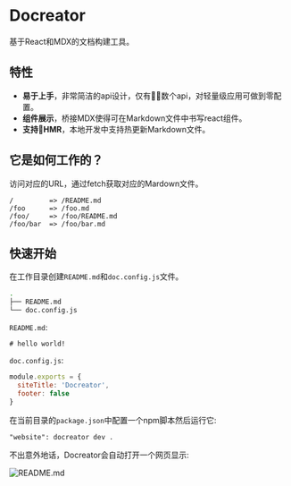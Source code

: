 # Docreator
基于React和MDX的文档构建工具。

## 特性
* **易于上手**，非常简洁的api设计，仅有数个api，对轻量级应用可做到零配置。
* **组件展示**，桥接MDX使得可在Markdown文件中书写react组件。
* **支持HMR**，本地开发中支持热更新Markdown文件。

## 它是如何工作的？
访问对应的URL，通过fetch获取对应的Mardown文件。

```
/         => /README.md
/foo      => /foo.md
/foo/     => /foo/README.md
/foo/bar  => /foo/bar.md
```

## 快速开始
在工作目录创建`README.md`和`doc.config.js`文件。

```bash
.
├── README.md
└── doc.config.js
```

`README.md`:

```
# hello world!
```

`doc.config.js`:

```javascript
module.exports = {
  siteTitle: 'Docreator',
  footer: false
}
```

在当前目录的`package.json`中配置一个npm脚本然后运行它:

```
"website": docreator dev .
```

不出意外地话，Docreator会自动打开一个网页显示:

![README.md](https://github.com/zero1five/docreator/website/images/quickstart.png "hello world")
